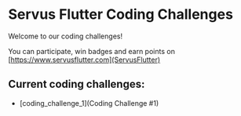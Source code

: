 # Servus Flutter Coding Challenges

Welcome to our coding challenges!

You can participate, win badges and earn points on [https://www.servusflutter.com](ServusFlutter)

## Current coding challenges:

* [coding_challenge_1](Coding Challenge #1)